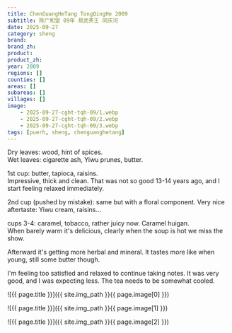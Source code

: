 ```yaml
---
title: ChenGuangHeTang TongQingHe 2009
subtitle: 陈广和堂 09年 易武茶王 同庆河
date: 2025-09-27
category: sheng
brand: 
brand_zh: 
product: 
product_zh: 
year: 2009
regions: []
counties: []
areas: []
subareas: []
villages: []
image: 
    - 2025-09-27-cght-tqh-09/1.webp
    - 2025-09-27-cght-tqh-09/2.webp
    - 2025-09-27-cght-tqh-09/3.webp
tags: [puerh, sheng, chenguanghetang]
---
```


Dry leaves: wood, hint of spices.\
Wet leaves: cigarette ash, Yiwu prunes, butter.

1st cup: butter, tapioca, raisins.\
Impressive, thick and clean. That was not so good 13-14 years ago, and I start feeling relaxed immediately.

2nd cup (pushed by mistake): same but with a floral component. Very nice aftertaste: Yiwu cream, raisins...

cups 3-4: caramel, tobacco, rather juicy now. Caramel huigan.\
When barely warm it's delicious, clearly when the soup is hot we miss the show.

Afterward it's getting more herbal and mineral. It tastes more like when young, still some butter though.

I'm feeling too satisfied and relaxed to continue taking notes. It was very good, and I was expecting less.
The tea needs to be somewhat cooled.

![{{ page.title }}]({{ site.img_path }}{{ page.image[0] }})

![{{ page.title }}]({{ site.img_path }}{{ page.image[1] }})

![{{ page.title }}]({{ site.img_path }}{{ page.image[2] }})

